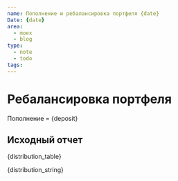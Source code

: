 ```yaml
---
name: Пополнение и ребалансировка портфеля {date}
Date: {date}
area: 
  - moex
  - blog
type:
  - note
  - todo
tags:
---
```


# Ребалансировка портфеля

Пополнение = {deposit}

## Исходный отчет
        
{distribution_table}

{distribution_string}


